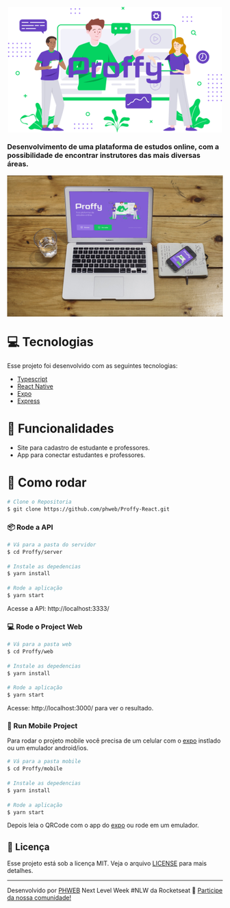 <p align="center">
   <img src="https://github.com/phweb/Proffy-React/blob/master/.github/logo-proffy.png" alt="Proffy" width="500px" align="center" />
</p>


### Desenvolvimento de uma plataforma de estudos online, com a possibilidade de encontrar instrutores das mais diversas áreas.
<div style="display: flex; flex-direction: 'row'; align-items: 'center';">
   <img src="https://github.com/phweb/Proffy-React/blob/master/.github/projeto-proffy.jpg" width="800px">
</div>

# :computer: Tecnologias
Esse projeto foi desenvolvido com as seguintes tecnologias:
<ul>
  <li><a href="https://www.typescriptlang.org/">Typescript</a></li>
  <li><a href="https://reactnative.dev/">React Native</a></li>
  <li><a href="https://expo.io/">Expo</a></li>
  <li><a href="https://expressjs.com/en/api.html#express">Express</a></li>
</ul>

# :rocket: Funcionalidades

* Site para cadastro de estudante e professores.
* App para conectar estudantes e professores.

# :construction_worker: Como rodar
```bash
# Clone o Repositoria
$ git clone https://github.com/phweb/Proffy-React.git
```
### 📦 Rode a API

```bash
# Vá para a pasta do servidor
$ cd Proffy/server

# Instale as depedencias
$ yarn install

# Rode a aplicação
$ yarn start
```
Acesse a API: http://localhost:3333/

### 💻 Rode o Project Web

```bash
# Vá para a pasta web
$ cd Proffy/web

# Instale as depedencias
$ yarn install

# Rode a aplicação
$ yarn start
```
Acesse: http://localhost:3000/ para ver o resultado.

### 📱 Run Mobile Project
Para rodar o projeto mobile você precisa de um celular com o [expo](https://play.google.com/store/apps/details?id=host.exp.exponent) instlado ou um emulador android/ios.

```bash
# Vá para a pasta mobile
$ cd Proffy/mobile

# Instale as depedencias
$ yarn install

# Rode a aplicação
$ yarn start
```
Depois leia o QRCode com o app do [expo](https://play.google.com/store/apps/details?id=host.exp.exponent) ou rode em um emulador.


## :memo: Licença

Esse projeto está sob a licença MIT. Veja o arquivo [LICENSE](LICENSE.md) para mais detalhes.

---

Desenvolvido por [PHWEB](www.phweb.com.br) Next Level Week #NLW da Rocketseat :wave: [Participe da nossa comunidade!](https://discordapp.com/invite/gCRAFhc)



